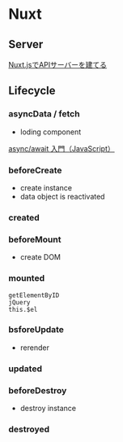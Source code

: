 
# Nuxt

## Server
[Nuxt.jsでAPIサーバーを建てる](https://qiita.com/frosted_bird/items/2fec151388ae8de39847)

## Lifecycle 

### asyncData / fetch
  
  - loding component
  
  [async/await 入門（JavaScript）](https://qiita.com/soarflat/items/1a9613e023200bbebcb3)

### beforeCreate

  - create instance
  - data object is reactivated

### created

### beforeMount

  - create DOM

### mounted

    getElementByID
    jQuery
    this.$el

### bsforeUpdate
  
  - rerender

### updated

### beforeDestroy

  - destroy instance

### destroyed 

